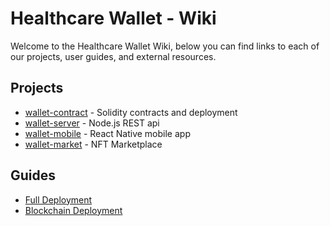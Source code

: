 # Healthcare Wallet - Wiki

Welcome to the Healthcare Wallet Wiki, below you can find links to each of our projects, user guides, and external resources.

## Projects

* [wallet-contract](https://github.com/Healthcare-Wallet/wallet/tree/main/wallet-contract) - Solidity contracts and deployment
* [wallet-server](https://github.com/Healthcare-Wallet/wallet/tree/main/wallet-server) - Node.js REST api
* [wallet-mobile](https://github.com/Healthcare-Wallet/wallet/tree/main/wallet-mobile) - React Native mobile app
* [wallet-market]([market](https://github.com/Healthcare-Wallet/wallet/tree/main/wallet-market)) - NFT Marketplace

## Guides

* [Full Deployment](https://github.com/Healthcare-Wallet/wallet/tree/main/wiki/guides/FullDeployment.md)
* [Blockchain Deployment](https://github.com/Healthcare-Wallet/wallet/tree/main/wiki/guides/BlockchainDeployment.md)
